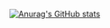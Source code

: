 [![Anurag's GitHub stats](https://github-readme-stats.vercel.app/api?username=Imbozter&bg_color=144,cf3a76,e0ac42&show_icons=true&text_color=f5f2eb&icon_color=f5f2eb&border_color=f5f2eb&count_private=true&title_color=f5f2eb)](https://github.com/anuraghazra/github-readme-stats)
<!-- [![Top Langs](https://github-readme-stats.vercel.app/api/top-langs/?username=Imbozter&bg_color=144,cf3a76,e0ac42&show_icons=true&text_color=f5f2eb&icon_color=f5f2eb&border_color=f5f2eb&title_color=f5f2eb)](https://github.com/anuraghazra/github-readme-stats)
 -->
